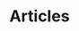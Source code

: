---
layout: post-index
permalink: /articles/index.html
title: Articles
tagline: A List of Posts
tags: [blog, graphic design]
---